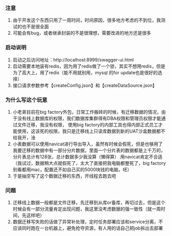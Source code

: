 ### 注意
1. 由于开发这个东西只用了一周时间，时间原因，很多地方考虑的不到位，我测试的也不是很全面
2. 可能会有bug，或者继承封装的不是很理想，需要改进的地方还是很多

### 启动说明
1. 启动之后访问地址：http://localhost:8999/swagger-ui.html
2. 启动需要本地装有redis，因为用了redis做了一个锁，其实不想用redis，但是为了高大上，用了redis（能不用就别用，mysql 的for update也是很好的选择）
3. 接口请求参数参考【createConfig.json】和【createDataSource.json】

### 为什么写这个玩意
1. 小老弟目前在big factory外包，日常工作搬砖的时候，有迁移数据的情况，由于没有线上数据库的权限，我们数据库集群得有DBA权限和管理员权限才能通过文件迁移，我没有权限，
使用big factory的内部工具也得内部正式员工才能使用，这该死的权限，我只是迁移线上只读库数据到新的UAT沙盒数据都不给我开，淦 
2. 小表数据可以使用navicat进行导出导入，虽然有时候会假死，但是也够用了
我要迁移的数据中有一部分分片数据，里面一个分片表的数据都是上千万的，分片表总计有128张，总计数据多少我没算（懒得算）
用navicat肯定不合适（我试过，数据稍大点就假死了，太大了直接把我电脑都整死了，big factory别看都用mac，配置还不如自己买的5000块钱的电脑，呸）
3. 于是抽空写了这个数据迁移的东西，开线程去跑去吧

### 问题
1. 迁移线上数据一般都是文件迁移，先迁移到从库or备库，再切过去，但是这个时候会有一部分流量肯定出现问题，我这里没考虑数据的强一致性（就一周时间，先这样吧）
2. 数据迁移写失败的话做了异常补处理，定时任务部署应该和service分离，不应该同时跑在一台机器上，避免抢夺资源，有人用的话自己把job拆出去部署

